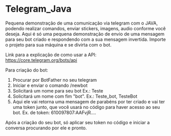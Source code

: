 # Telegram_Java
Pequena demonstração de uma comunicação via telegram com o JAVA, podendo realizar comandos, enviar stickers, imagens, audio conforme você deseja.
Aqui é só uma pequena demonstração de envio de uma mensagem para seu bot criado e respondendo com a sua mensagem invertida. Importe o projeto
para sua máquina e se divirta com o bot. 

Link para a explicação de como usar a API: https://core.telegram.org/bots/api

Para criação do bot: 
1. Procurar por BotFather no seu telegram
2. Iniciar e enviar o comando /newbot
3. Solicitará um nome para seu bot Ex.: Teste
4. Solicitará um nome com fim "bot". Ex.: Teste_bot, TesteBot
5. Aqui ele vai retorna uma mensagem de parabéns por ter criado e vai ter uma token junto, que você usará no código
para haver acesso ao seu bot. Ex. de token: 610097807:AAFvjR.... 

Após a criação do seu bot, só aplicar seu token no código e iniciar a conversa procurando por ele e pronto.
